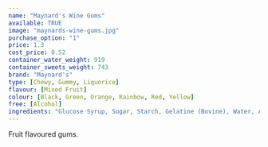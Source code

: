 ```yaml
---
name: "Maynard's Wine Gums"
available: TRUE
image: "maynards-wine-gums.jpg"
purchase_option: "1"
price: 1.3
cost_price: 0.52
container_water_weight: 919
container_sweets_weight: 743
brand: "Maynard's"
type: [Chewy, Gummy, Liquorice]
flavour: [Mixed Fruit]
colour: [Black, Green, Orange, Rainbow, Red, Yellow]
free: [Alcohol]
ingredients: "Glucose Syrup, Sugar, Starch, Gelatine (Bovine), Water, Acids (Malic, Acetic), Vegetable Oil, Concentrated Vegetable Extracts (Black Carrot, Spinach, Stinging Nettle, Turmeric), Flavourings, Glazing Agent (Carnauba Wax), Colours (Vegetable Carbon, Paprika Extract, Lutein)."
---
```

Fruit flavoured gums.
